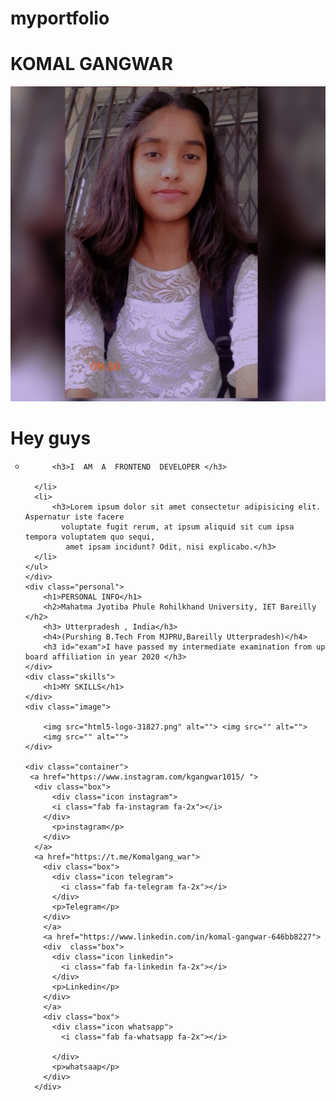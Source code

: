 # myportfolio
<!DOCTYPE html>
<html lang="en">
<head>
    <meta charset="UTF-8">
    <meta http-equiv="X-UA-Compatible" content="IE=edge">
    <meta name="viewport" content="width=device-width, initial-scale=1.0">
    <title>Document</title>
    <link rel="stylesheet" href="style.css">
    <link href="https://fonts.googleapis.com/css2?family=Nanum+Gothic&display=swap" rel="stylesheet">
    <link rel="stylesheet" href="Arima:wght@100">
    <link rel="stylesheet" href="https://cdnjs.cloudflare.com/ajax/libs/font-awesome/6.0.0-beta2/css/all.min.css" integrity="sha512-YWzhKL2whUzgiheMoBFwW8CKV4qpHQAEuvilg9FAn5VJUDwKZZxkJNuGM4XkWuk94WCrrwslk8yWNGmY1EduTA==" crossorigin="anonymous" referrerpolicy="no-referrer" /> 
    
</head>
<body>

   <div class="intro">
    <h1>KOMAL GANGWAR</h1>
    <img src="FrameArt_202291673535121.jpg" alt="">
    <h1>Hey guys</h1>
    <ul type="circle">
      <li>

          <h3>I  AM  A  FRONTEND  DEVELOPER </h3>
        
      </li>
      <li>
          <h3>Lorem ipsum dolor sit amet consectetur adipisicing elit. Aspernatur iste facere
            voluptate fugit rerum, at ipsum aliquid sit cum ipsa tempora voluptatem quo sequi,
             amet ipsam incidunt? Odit, nisi explicabo.</h3>
      </li>
    </ul>
    </div>
    <div class="personal">
        <h1>PERSONAL INFO</h1>
        <h2>Mahatma Jyotiba Phule Rohilkhand University, IET Bareilly </h2>
        <h3> Utterpradesh , India</h3>
        <h4>(Purshing B.Tech From MJPRU,Bareilly Utterpradesh)</h4>
        <h3 id="exam">I have passed my intermediate examination from up board affiliation in year 2020 </h3>
    </div>
    <div class="skills">
        <h1>MY SKILLS</h1> 
    </div>
    <div class="image">

        <img src="html5-logo-31827.png" alt=""> <img src="" alt=""> 
        <img src="" alt="">
    </div>
   
    <div class="container"> 
     <a href="https://www.instagram.com/kgangwar1015/ ">
      <div class="box">  
          <div class="icon instagram">   
          <i class="fab fa-instagram fa-2x"></i>  
        </div>  
          <p>instagram</p> 
        </div>  
      </a>
      <a href="https://t.me/Komalgang_war">
        <div class="box">  
          <div class="icon telegram">  
            <i class="fab fa-telegram fa-2x"></i>  
          </div>  
          <p>Telegram</p>  
        </div> 
        </a>
        <a href="https://www.linkedin.com/in/komal-gangwar-646bb8227">
        <div  class="box">  
          <div class="icon linkedin">  
            <i class="fab fa-linkedin fa-2x"></i>  
          </div>   
          <p>Linkedin</p>  
        </div>  
        </a>
        <div class="box">  
          <div class="icon whatsapp">  
            <i class="fab fa-whatsapp fa-2x"></i>  
       
          </div>  
          <p>whatsaap</p>  
        </div>  
      </div>  
            


</body>
</html>
